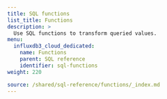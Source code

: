 ```yaml
---
title: SQL functions
list_title: Functions
description: >
  Use SQL functions to transform queried values.
menu:
  influxdb3_cloud_dedicated:
    name: Functions
    parent: SQL reference
    identifier: sql-functions
weight: 220

source: /shared/sql-reference/functions/_index.md
---
```


<!-- 
// SOURCE content/shared/sql-reference/functions/_index.md
-->
